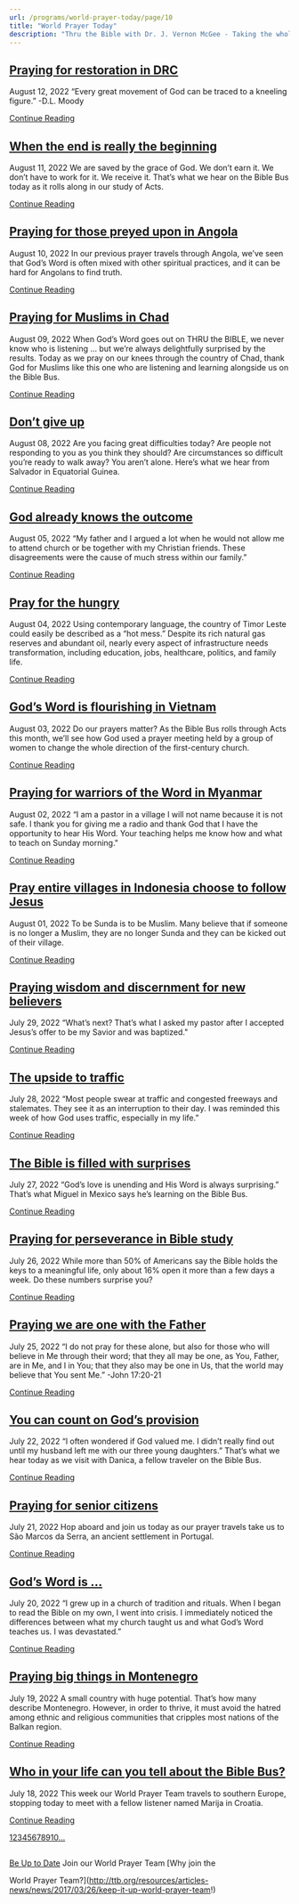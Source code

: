 ```yaml
---
url: /programs/world-prayer-today/page/10
title: "World Prayer Today"
description: "Thru the Bible with Dr. J. Vernon McGee - Taking the whole Word to the whole world"
---
```







## [Praying for restoration in DRC](../world-prayer-today/2022/08/12/praying-for-restoration-in-drc)


August 12, 2022
“Every great movement of God can be traced to a kneeling figure.” -D.L. Moody


[Continue Reading](../world-prayer-today/2022/08/12/praying-for-restoration-in-drc)




## [When the end is really the beginning](../world-prayer-today/2022/08/11/when-the-end-is-really-the-beginning)


August 11, 2022
We are saved by the grace of God. We don’t earn it. We don’t have to work for it. We receive it. That’s what we hear on the Bible Bus today as it rolls along in our study of Acts.


[Continue Reading](../world-prayer-today/2022/08/11/when-the-end-is-really-the-beginning)




## [Praying for those preyed upon in Angola](../world-prayer-today/2022/08/10/praying-for-those-preyed-upon-in-angola)


August 10, 2022
In our previous prayer travels through Angola, we’ve seen that God’s Word is often mixed with other spiritual practices, and it can be hard for Angolans to find truth.


[Continue Reading](../world-prayer-today/2022/08/10/praying-for-those-preyed-upon-in-angola)




## [Praying for Muslims in Chad](../world-prayer-today/2022/08/09/praying-for-muslims-in-chad)


August 09, 2022
When God’s Word goes out on THRU the BIBLE, we never know who is listening … but we’re always delightfully surprised by the results. Today as we pray on our knees through the country of Chad, thank God for Muslims like this one who are listening and learning alongside us on the Bible Bus.


[Continue Reading](../world-prayer-today/2022/08/09/praying-for-muslims-in-chad)




## [Don’t give up](../world-prayer-today/2022/08/08/don-t-give-up)


August 08, 2022
Are you facing great difficulties today? Are people not responding to you as you think they should? Are circumstances so difficult you’re ready to walk away? You aren’t alone. Here’s what we hear from Salvador in Equatorial Guinea.


[Continue Reading](../world-prayer-today/2022/08/08/don-t-give-up)




## [God already knows the outcome](../world-prayer-today/2022/08/05/god-already-knows-the-outcome)


August 05, 2022
“My father and I argued a lot when he would not allow me to attend church or be together with my Christian friends. These disagreements were the cause of much stress within our family.”


[Continue Reading](../world-prayer-today/2022/08/05/god-already-knows-the-outcome)




## [Pray for the hungry](../world-prayer-today/2022/08/04/pray-for-the-hungry)


August 04, 2022
Using contemporary language, the country of Timor Leste could easily be described as a “hot mess.” Despite its rich natural gas reserves and abundant oil, nearly every aspect of infrastructure needs transformation, including education, jobs, healthcare, politics, and family life.


[Continue Reading](../world-prayer-today/2022/08/04/pray-for-the-hungry)




## [God’s Word is flourishing in Vietnam](../world-prayer-today/2022/08/03/god-s-word-is-flourishing-in-vietnam)


August 03, 2022
Do our prayers matter? As the Bible Bus rolls through Acts this month, we’ll see how God used a prayer meeting held by a group of women to change the whole direction of the first-century church.


[Continue Reading](../world-prayer-today/2022/08/03/god-s-word-is-flourishing-in-vietnam)




## [Praying for warriors of the Word in Myanmar](../world-prayer-today/2022/08/02/praying-for-warriors-of-the-word-in-myanmar)


August 02, 2022
“I am a pastor in a village I will not name because it is not safe. I thank you for giving me a radio and thank God that I have the opportunity to hear His Word. Your teaching helps me know how and what to teach on Sunday morning."


[Continue Reading](../world-prayer-today/2022/08/02/praying-for-warriors-of-the-word-in-myanmar)




## [Pray entire villages in Indonesia choose to follow Jesus](../world-prayer-today/2022/08/01/pray-entire-villages-in-indonesia-choose-to-follow-jesus)


August 01, 2022
To be Sunda is to be Muslim. Many believe that if someone is no longer a Muslim, they are no longer Sunda and they can be kicked out of their village.


[Continue Reading](../world-prayer-today/2022/08/01/pray-entire-villages-in-indonesia-choose-to-follow-jesus)




## [Praying wisdom and discernment for new believers](../world-prayer-today/2022/07/29/praying-wisdom-and-discernment-for-new-believers)


July 29, 2022
“What’s next? That’s what I asked my pastor after I accepted Jesus’s offer to be my Savior and was baptized."


[Continue Reading](../world-prayer-today/2022/07/29/praying-wisdom-and-discernment-for-new-believers)




## [The upside to traffic](../world-prayer-today/2022/07/28/the-upside-to-traffic)


July 28, 2022
“Most people swear at traffic and congested freeways and stalemates. They see it as an interruption to their day. I was reminded this week of how God uses traffic, especially in my life.”


[Continue Reading](../world-prayer-today/2022/07/28/the-upside-to-traffic)




## [The Bible is filled with surprises](../world-prayer-today/2022/07/27/the-bible-is-filled-with-surprises)


July 27, 2022
“God’s love is unending and His Word is always surprising.” That’s what Miguel in Mexico says he’s learning on the Bible Bus.


[Continue Reading](../world-prayer-today/2022/07/27/the-bible-is-filled-with-surprises)




## [Praying for perseverance in Bible study](../world-prayer-today/2022/07/26/praying-for-perseverance-in-bible-study)


July 26, 2022
While more than 50% of Americans say the Bible holds the keys to a meaningful life, only about 16% open it more than a few days a week. Do these numbers surprise you?


[Continue Reading](../world-prayer-today/2022/07/26/praying-for-perseverance-in-bible-study)




## [Praying we are one with the Father](../world-prayer-today/2022/07/25/praying-we-are-one-with-the-father)


July 25, 2022
“I do not pray for these alone, but also for those who will believe in Me through their word; that they all may be one, as You, Father, are in Me, and I in You; that they also may be one in Us, that the world may believe that You sent Me.” -John 17:20-21


[Continue Reading](../world-prayer-today/2022/07/25/praying-we-are-one-with-the-father)




## [You can count on God’s provision](../world-prayer-today/2022/07/22/you-can-count-on-god-s-provision)


July 22, 2022
“I often wondered if God valued me. I didn’t really find out until my husband left me with our three young daughters.” That’s what we hear today as we visit with Danica, a fellow traveler on the Bible Bus.


[Continue Reading](../world-prayer-today/2022/07/22/you-can-count-on-god-s-provision)




## [Praying for senior citizens](../world-prayer-today/2022/07/21/praying-for-senior-citizens)


July 21, 2022
Hop aboard and join us today as our prayer travels take us to São Marcos da Serra, an ancient settlement in Portugal.


[Continue Reading](../world-prayer-today/2022/07/21/praying-for-senior-citizens)




## [God’s Word is …](../world-prayer-today/2022/07/20/god-s-word-is)


July 20, 2022
“I grew up in a church of tradition and rituals. When I began to read the Bible on my own, I went into crisis. I immediately noticed the differences between what my church taught us and what God’s Word teaches us. I was devastated.”


[Continue Reading](../world-prayer-today/2022/07/20/god-s-word-is)




## [Praying big things in Montenegro](../world-prayer-today/2022/07/19/praying-big-things-in-montenegro)


July 19, 2022
A small country with huge potential. That’s how many describe Montenegro. However, in order to thrive, it must avoid the hatred among ethnic and religious communities that cripples most nations of the Balkan region.


[Continue Reading](../world-prayer-today/2022/07/19/praying-big-things-in-montenegro)




## [Who in your life can you tell about the Bible Bus?](../world-prayer-today/2022/07/18/who-in-your-life-can-you-tell-about-the-bible-bus)


July 18, 2022
This week our World Prayer Team travels to southern Europe, stopping today to meet with a fellow listener named Marija in Croatia.


[Continue Reading](../world-prayer-today/2022/07/18/who-in-your-life-can-you-tell-about-the-bible-bus)





[1](https://ttb.org/programs/world-prayer-today)[2](https://ttb.org/programs/world-prayer-today/page/2)[3](https://ttb.org/programs/world-prayer-today/page/3)[4](https://ttb.org/programs/world-prayer-today/page/4)[5](https://ttb.org/programs/world-prayer-today/page/5)[6](https://ttb.org/programs/world-prayer-today/page/6)[7](https://ttb.org/programs/world-prayer-today/page/7)[8](https://ttb.org/programs/world-prayer-today/page/8)[9](https://ttb.org/programs/world-prayer-today/page/9)[10](https://ttb.org/programs/world-prayer-today/page/10)[...](https://ttb.org/programs/world-prayer-today/page/11)





## 




[Be Up to Date](http://feeds.feedburner.com/WorldPrayerToday "World Prayer Today RSS Feed")
Join our World Prayer Team
[Why join the  

World Prayer Team?](http://ttb.org/resources/articles-news/news/2017/03/26/keep-it-up-world-prayer-team!)




